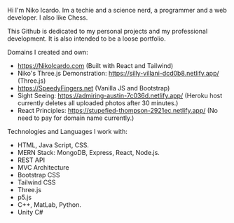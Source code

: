 Hi I'm Niko Icardo. Im a techie and a science nerd, a programmer and a web developer. I also like Chess. 

This Github is dedicated to my personal projects and my professional development. It is also intended to be a loose portfolio. 

Domains I created and own: 

- https://NikoIcardo.com (Built with React and Tailwind)
- Niko's Three.js Demonstration: https://silly-villani-dcd0b8.netlify.app/ (Three.js) 
- https://SpeedyFingers.net (Vanilla JS and Bootstrap)
- Sight Seeing: https://admiring-austin-7c036d.netlify.app/ (Heroku host currently deletes all uploaded photos after 30 minutes.)
- React Principles: https://stupefied-thompson-2921ec.netlify.app/ (No need to pay for domain name currently.)


Technologies and Languages I work with: 

- HTML, Java Script, CSS. 
- MERN Stack: MongoDB, Express, React, Node.js.
- REST API
- MVC Architecture
- Bootstrap CSS 
- Tailwind CSS
- Three.js
- p5.js
- C++, MatLab, Python. 
- Unity C#


